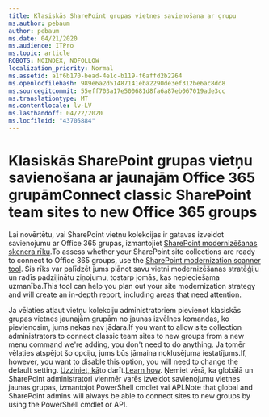 ```yaml
---
title: Klasiskās SharePoint grupas vietnes savienošana ar grupu
ms.author: pebaum
author: pebaum
ms.date: 04/21/2020
ms.audience: ITPro
ms.topic: article
ROBOTS: NOINDEX, NOFOLLOW
localization_priority: Normal
ms.assetid: a1f6b170-bead-4e1c-b119-f6affd2b2264
ms.openlocfilehash: 989e6a2d51487141eba2290de3ef312be6ac8dd8
ms.sourcegitcommit: 55eff703a17e500681d8fa6a87eb067019ade3cc
ms.translationtype: MT
ms.contentlocale: lv-LV
ms.lasthandoff: 04/22/2020
ms.locfileid: "43705884"
---
```

# <a name="connect-classic-sharepoint-team-sites-to-new-office-365-groups"></a><span data-ttu-id="89687-102">Klasiskās SharePoint grupas vietņu savienošana ar jaunajām Office 365 grupām</span><span class="sxs-lookup"><span data-stu-id="89687-102">Connect classic SharePoint team sites to new Office 365 groups</span></span>

<span data-ttu-id="89687-103">Lai novērtētu, vai SharePoint vietņu kolekcijas ir gatavas izveidot savienojumu ar Office 365 grupas, izmantojiet [SharePoint modernizēšanas skenera rīku](https://go.microsoft.com/fwlink/?linkid=873066).</span><span class="sxs-lookup"><span data-stu-id="89687-103">To assess whether your SharePoint site collections are ready to connect to Office 365 groups, use the [SharePoint modernization scanner tool](https://go.microsoft.com/fwlink/?linkid=873066).</span></span> <span data-ttu-id="89687-104">Šis rīks var palīdzēt jums plānot savu vietni modernizēšanas stratēģiju un radīs padziļinātu ziņojumu, tostarp jomās, kas nepieciešama uzmanība.</span><span class="sxs-lookup"><span data-stu-id="89687-104">This tool can help you plan out your site modernization strategy and will create an in-depth report, including areas that need attention.</span></span>
  
<span data-ttu-id="89687-105">Ja vēlaties atļaut vietņu kolekciju administratoriem pievienot klasiskās grupas vietnes jaunajām grupām no jaunas izvēlnes komandas, ko pievienosim, jums nekas nav jādara.</span><span class="sxs-lookup"><span data-stu-id="89687-105">If you want to allow site collection administrators to connect classic team sites to new groups from a new menu command we're adding, you don't need to do anything.</span></span> <span data-ttu-id="89687-106">Ja tomēr vēlaties atspējot šo opciju, jums būs jāmaina noklusējuma iestatījums.</span><span class="sxs-lookup"><span data-stu-id="89687-106">If, however, you want to disable this option, you will need to change the default setting.</span></span> <span data-ttu-id="89687-107">[Uzziniet, kā](https://go.microsoft.com/fwlink/?linkid=2004316)to darīt.</span><span class="sxs-lookup"><span data-stu-id="89687-107">[Learn how](https://go.microsoft.com/fwlink/?linkid=2004316).</span></span> <span data-ttu-id="89687-108">Ņemiet vērā, ka globālā un SharePoint administratori vienmēr varēs izveidot savienojumu vietnes jaunas grupas, izmantojot PowerShell cmdlet vai API.</span><span class="sxs-lookup"><span data-stu-id="89687-108">Note that global and SharePoint admins will always be able to connect sites to new groups by using the PowerShell cmdlet or API.</span></span>
  

